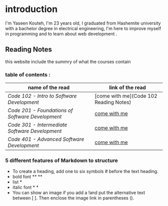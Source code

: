 # introduction
 I'm Yaseen Kouteh, I'm 23 years old, I graduated from Hashemite university with a bachelor degree in electrical engineering, I'm here to improve myself in programming  and to learn about web development .

## Reading Notes
this website include the summry of what the courses contain 

 ### table of contents :
 
 **name of the read**                                    |   **link of the read**
 -----------------                                       |   --------
  *Code 102 - Intro to Software Development*             |[come with me](Code 102 Reading Notes)
 *Code 201 - Foundations of Software Development*        |[come with me](Code-201-Reading-Notes)
 *Code 301 - Intermediate Software Development*          |[come with me](Code-301-Reading-Notes)
  *Code 401 - Advanced Software Development*             |[come with me](Code-401-Reading-Notes)
  
  ###  5 different features of Markdown to structure
   * To create a heading, add one to six symbols # before the text heading. 
   * bold font ** **
   * list * 
   * italic font * *
   * You can show an image if you add a !and put the alternative text between [ ]. Then enclose the image link in parentheses ().
 

 

